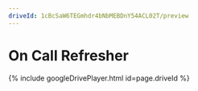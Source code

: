 ```yaml
---
driveId: 1cBcSaW6TEGmhdr4bNbMEBDnY54ACL02T/preview
---
```

# On Call Refresher


{% include googleDrivePlayer.html id=page.driveId %}
